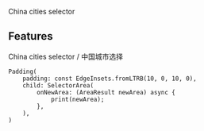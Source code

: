 
China cities selector

## Features
China cities selector / 中国城市选择


```
Padding(
    padding: const EdgeInsets.fromLTRB(10, 0, 10, 0),
    child: SelectorArea(
        onNewArea: (AreaResult newArea) async {
            print(newArea);
        },
    ),
)
```
